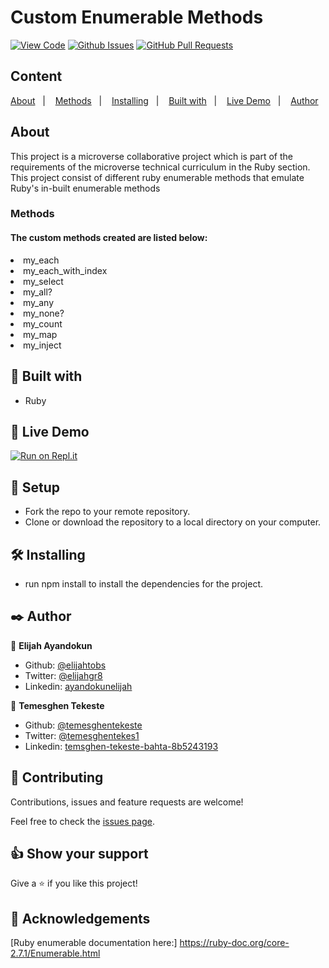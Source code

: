 # Custom Enumerable Methods
  
[![View Code](https://img.shields.io/badge/View%20-Code-green)](https://github.com/ElijahTobs/My_Enumerbles/tree/my-enumberables-dev)
[![Github Issues](https://img.shields.io/badge/GitHub-Issues-orange)](https://github.com/ElijahTobs/My_Enumerbles/issues)
[![GitHub Pull Requests](https://img.shields.io/badge/GitHub-Pull%20Requests-blue)](https://github.com/ElijahTobs/My_Enumerbles/pulls)

## Content

<a text-align="center" href="#about">About</a>&nbsp;&nbsp;&nbsp;|&nbsp;&nbsp;&nbsp;
<a href="#method">Methods</a>&nbsp;&nbsp;&nbsp;|&nbsp;&nbsp;&nbsp;
<a href="#ins">Installing</a>&nbsp;&nbsp;&nbsp;|&nbsp;&nbsp;&nbsp;
<a href="#with">Built with</a>&nbsp;&nbsp;&nbsp;|&nbsp;&nbsp;&nbsp;
<a href="#ldl">Live Demo</a>&nbsp;&nbsp;&nbsp;|&nbsp;&nbsp;&nbsp;
<a href="#author">Author</a>

## About <a name = "about"></a>
This project is a microverse collaborative project which is part of the requirements of the microverse technical curriculum in the Ruby section.
This project consist of different ruby enumerable methods that emulate Ruby's in-built enumerable methods

<h3>Methods <a name = "method"></a></h3>
<h4>The custom methods created are listed below:</h4>
<li>my_each</li>
<li>my_each_with_index</li>
<li>my_select</li>
<li>my_all?</li>
<li>my_any</li>
<li>my_none?</li>
<li>my_count</li>
<li>my_map</li>
<li>my_inject</li>

## 🔧 Built with<a name = "with"></a>

- Ruby


## 🔴 Live Demo <a name = "ldl"></a>


[![Run on Repl.it](https://repl.it/badge/github/ElijahAyandokun/MyEnumerable-Methods)](https://repl.it/@ElijahAyandokun/MyEnumerable-Methods)



## 🔨 Setup

- Fork the repo to your remote repository.
- Clone or download the repository to a local directory on your computer.

## 🛠 Installing <a name = "ins"></a>

- run npm install to install the dependencies for the project.

## ✒️  Author <a name = "author"></a>

👤 **Elijah Ayandokun**

- Github: [@elijahtobs](https://github.com/ElijahTobs)
- Twitter: [@elijahgr8](https://twitter.com/Elijahgr8)
- Linkedin: [ayandokunelijah](https://linkedin.com/in/ayandokunelijah)

👤 **Temesghen Tekeste**

- Github: [@temesghentekeste](https://github.com/temesghentekeste)
- Twitter: [@temesghentekes1](https://twitter.com/temesghentekes1)
- Linkedin: [temsghen-tekeste-bahta-8b5243193](https://www.linkedin.com/in/temesghen-tekeste-bahta-8b5243193/)

## 🤝 Contributing

Contributions, issues and feature requests are welcome!

Feel free to check the [issues page](https://github.com/ElijahTobs/My_Enumerbles/issues).


## 👍 Show your support

Give a ⭐️ if you like this project!

## :clap: Acknowledgements
[Ruby enumerable documentation here:] https://ruby-doc.org/core-2.7.1/Enumerable.html

</div>
